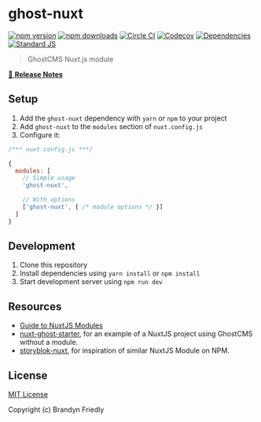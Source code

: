 # ghost-nuxt

[![npm version][npm-version-src]][npm-version-href]
[![npm downloads][npm-downloads-src]][npm-downloads-href]
[![Circle CI][circle-ci-src]][circle-ci-href]
[![Codecov][codecov-src]][codecov-href]
[![Dependencies][david-dm-src]][david-dm-href]
[![Standard JS][standard-js-src]][standard-js-href]

> GhostCMS Nuxt.js module

[📖 **Release Notes**](./CHANGELOG.md)

## Setup

1. Add the `ghost-nuxt` dependency with `yarn` or `npm` to your project
2. Add `ghost-nuxt` to the `modules` section of `nuxt.config.js`
3. Configure it:

```js
/*** nuxt.config.js ***/

{
  modules: [
    // Simple usage
    'ghost-nuxt',

    // With options
    ['ghost-nuxt', { /* module options */ }]
  ]
}
```

## Development

1. Clone this repository
2. Install dependencies using `yarn install` or `npm install`
3. Start development server using `npm run dev`

## Resources  
- [Guide to NuxtJS Modules](https://nuxtjs.org/guide/modules)
- [nuxt-ghost-starter](https://github.com/Maxbrain0/nuxt-ghost-starter), for an example of a NuxtJS project using GhostCMS without a module.  
- [storyblok-nuxt](https://github.com/storyblok/storyblok-nuxt), for inspiration of similar NuxtJS Module on NPM.
## License

[MIT License](./LICENSE)

Copyright (c) Brandyn Friedly

<!-- Badges -->
[npm-version-src]: https://img.shields.io/npm/dt/ghost-nuxt.svg?style=flat-square
[npm-version-href]: https://npmjs.com/package/ghost-nuxt

[npm-downloads-src]: https://img.shields.io/npm/v/ghost-nuxt/latest.svg?style=flat-square
[npm-downloads-href]: https://npmjs.com/package/ghost-nuxt

[circle-ci-src]: https://img.shields.io/circleci/project/github/bfreeds/ghost-nuxt.svg?style=flat-square
[circle-ci-href]: https://circleci.com/gh/bfreeds/ghost-nuxt

[codecov-src]: https://img.shields.io/codecov/c/github/bfreeds/ghost-nuxt.svg?style=flat-square
[codecov-href]: https://codecov.io/gh/bfreeds/ghost-nuxt

[david-dm-src]: https://david-dm.org/bfreeds/ghost-nuxt/status.svg?style=flat-square
[david-dm-href]: https://david-dm.org/bfreeds/ghost-nuxt

[standard-js-src]: https://img.shields.io/badge/code_style-standard-brightgreen.svg?style=flat-square
[standard-js-href]: https://standardjs.com
